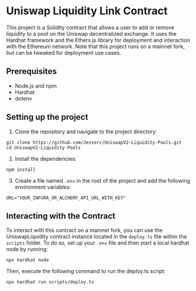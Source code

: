 # Uniswap Liquidity Link Contract

This project is a Solidity contract that allows a user to add or remove liquidity to a pool on the Uniswap decentralized exchange. It uses the Hardhat framework and the Ethers.js library for deployment and interaction with the Ethereum network. Note that this project runs on a mainnet fork, but can be tweaked for deployment use cases.

## Prerequisites

- Node.js and npm
- Hardhat
- dotenv

## Setting up the project

1. Clone the repository and navigate to the project directory:

```shell
git clone https://github.com/Jesserc/UniswapV2-Liquidity-Pools.git
cd UniswapV2-Liquidity-Pools
```

2. Install the dependencies:

```shell
npm install
```

3. Create a file named `.env` in the root of the project and add the following environment variables:

```.env
URL="YOUR_INFURA_OR_ALCHEMY_API_URL_WITH_KEY"
```

## Interacting with the Contract

To interact with this contract on a mainnet fork, you can use the UniswapLiquidity contract instance located in the `deploy.ts` file within the `scripts` folder. To do so, set up your `.env` file and then start a local hardhat node by running:

```shell
npx hardhat node
```

Then, execute the following command to run the deploy.ts script:

```shell
npx hardhat run scripts/deploy.ts
```
